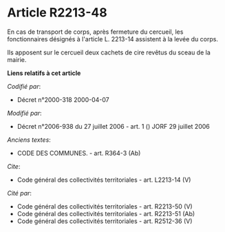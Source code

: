 # Article R2213-48

En cas de transport de corps, après fermeture du cercueil, les fonctionnaires désignés à l'article L. 2213-14 assistent à la
levée du corps.

Ils apposent sur le cercueil deux cachets de cire revêtus du sceau de la mairie.

**Liens relatifs à cet article**

_Codifié par_:

  - Décret n°2000-318 2000-04-07

_Modifié par_:

  - Décret n°2006-938 du 27 juillet 2006 - art. 1 () JORF 29 juillet 2006

_Anciens textes_:

  - CODE DES COMMUNES. - art. R364-3 (Ab)

_Cite_:

  - Code général des collectivités territoriales - art. L2213-14 (V)

_Cité par_:

  - Code général des collectivités territoriales - art. R2213-50 (V)
  - Code général des collectivités territoriales - art. R2213-51 (Ab)
  - Code général des collectivités territoriales - art. R2512-36 (V)
